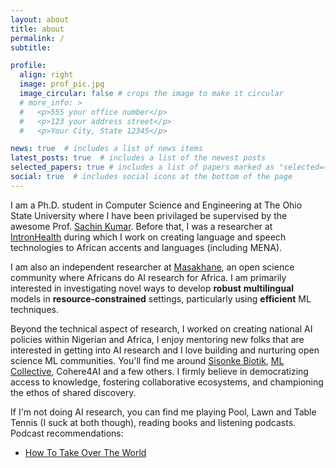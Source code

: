 ```yaml
---
layout: about
title: about
permalink: /
subtitle: 

profile:
  align: right
  image: prof_pic.jpg
  image_circular: false # crops the image to make it circular
  # more_info: >
  #   <p>555 your office number</p>
  #   <p>123 your address street</p>
  #   <p>Your City, State 12345</p>

news: true  # includes a list of news items
latest_posts: true  # includes a list of the newest posts
selected_papers: true # includes a list of papers marked as "selected={true}"
social: true  # includes social icons at the bottom of the page
---
```

I am a Ph.D. student in Computer Science and Engineering at The Ohio State University where I have been privilaged be supervised by the awesome Prof. [Sachin Kumar](https://sites.google.com/view/sachinkumar). Before that, I was a researcher at [IntronHealth](https://www.intron.io/) during which I work on creating language and speech technologies to African  accents and languages (including MENA). 

I am also an independent researcher at [Masakhane](https://www.masakhane.io/), an open science community where Africans do AI research for Africa. I am primarily interested in investigating novel ways to develop **robust** **multilingual** models in **resource-constrained** settings, particularly  using **efficient** ML techniques. 

Beyond the technical aspect of research, I worked on creating national AI policies within Nigerian and Africa, I enjoy mentoring new folks that are interested in getting into AI research and I love building and nurturing open science ML communities. You'll find me around [Sisonke Biotik](https://www.sisonkebiotik.africa/), [ML Collective](https://mlcollective.org/), Cohere4AI and a few others. I firmly believe in democratizing access to knowledge, fostering collaborative ecosystems, and championing the ethos of shared discovery. 

If I'm not doing AI research, you can find me playing Pool, Lawn and Table Tennis (I suck at both though), reading books and listening podcasts.
Podcast recommendations: 
- [How To Take Over The World](https://www.takeoverpod.com/)
